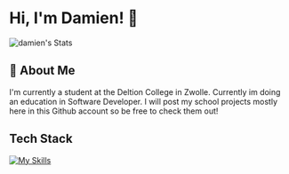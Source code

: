 # Hi, I'm Damien! 👋

![damien's Stats](https://github-readme-stats.vercel.app/api?username=darkdeltion&theme=vue-dark&show_icons=true&hide_border=true&count_private=true)

## 🚀 About Me

I'm currently a student at the Deltion College in Zwolle. Currently im doing an education in Software Developer. I will post my school projects mostly here in this Github account so be free to check them out!

## Tech Stack
[![My Skills](https://skillicons.dev/icons?i=js,html,css,php)](https://skillicons.dev)

<!--

Here are some ideas to get you started:

- 🔭 I’m currently working on ...
- 🌱 I’m currently learning ...
- 👯 I’m looking to collaborate on ...
- 🤔 I’m looking for help with ...
- 💬 Ask me about ...
- 📫 How to reach me: ...
- 😄 Pronouns: ...
- ⚡ Fun fact: ...
-->
